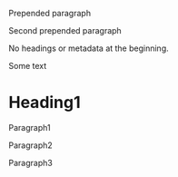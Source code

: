 Prepended paragraph

Second prepended paragraph

No headings or metadata at the beginning.

Some text

# Heading1

Paragraph1

Paragraph2

Paragraph3
